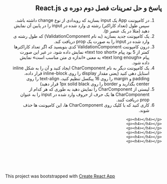 <div dir="rtl">  
    <p><h2>پاسخ و حل تمرینات فصل دوم دوره ی React.js</h2></p>  
    <ol>
        <li>در کامپوننت App یک input بسازید که رویدادی از نوع change داشته باشد. سپس طول (تعداد کاراکتر) رشته ی وارد شده در input را در پایین آن نمایش دهید (مثلا در یک عنصر p).</li>
        <li>یک کامپوننت جدید بسازید (به نام ValidationComponent) که طول رشته ی وارد شده در input را به صورت یک prop دریافت کند.</li>
        <li>درون کامپوننت ValidationComponent کدی بنویسید که اگر تعداد کاراکترها کمتر از 5 بود پیام «text too short» نمایش داده شود. در غیر این صورت پیام «text long enough» به معنی «اندازه ی متن مناسب است» نمایش داده شود.</li>
        <li>یک کامپوننت دیگر به نام CharComponent ایجاد کنید و آن را به شکل inline استایل دهی کنید (یعنی مقدار display را روی inline-block قرار داده، padding و margin را روی 16 پیکسل تنظیم کنید، text-align را روی center بگذارید و border را روی 1px solid black قرار دهید)</li>
        <li>لیستی از CharComponent را نمایش دهید به طوری که هر کدام از CharComponent ها یک حرف از حروف وارد شده در input را به عنوان prop دریافت کنند.</li>
        <li>کاری کنید که با کلیک روی CharComponent ها، این کامپوننت ها حذف شوند.</li>
    </ol>
    
    <p><h4></h4></p>
    <p><h4></h4></p>
    <p><h4></h4></p>
    <p><h4></h4></p>
    <p><h4></h4></p>
    <p><h4></h4></p>
</div>  
<br /><br /><br /><br />  
  
<p>This project was bootstrapped with <a href="https://github.com/facebookincubator/create-react-app">Create React App</a></p>
